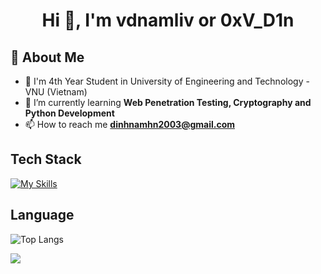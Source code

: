<h1 align="center">Hi 👋, I'm vdnamliv or 0xV_D1n</h1>

## 🚀 About Me
- 📝 I'm 4th Year Student in University of Engineering and Technology - VNU (Vietnam)
- 🌱 I’m currently learning **Web Penetration Testing, Cryptography and Python Development**
- 📫 How to reach me **dinhnamhn2003@gmail.com**

## Tech Stack
[![My Skills](https://skillicons.dev/icons?i=py,c,cpp,html,css,js,php,laravel,docker,&theme=dark)](https://skillicons.dev)

## Language
![Top Langs](https://github-readme-stats.vercel.app/api/top-langs/?username=vdnamliv&langs_count=8)

<picture>
  <source
    srcset="https://github-readme-stats.vercel.app/api?username=vdnamliv&show_icons=true&theme=dark"
    media="(prefers-color-scheme: dark)"
  />
  <source
    srcset="https://github-readme-stats.vercel.app/api?username=vdnamliv&show_icons=true"
    media="(prefers-color-scheme: light), (prefers-color-scheme: no-preference)"
  />
  <img src="https://github-readme-stats.vercel.app/api?username=vdnamliv&show_icons=true" />
</picture>
